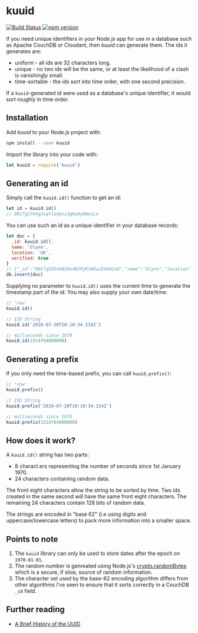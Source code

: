 # kuuid

[![Build Status](https://travis-ci.org/glynnbird/kuuid.svg?branch=master)](https://travis-ci.org/glynnbird/kuuid) [![npm version](https://badge.fury.io/js/kuuid.svg)](https://badge.fury.io/js/kuuid)

If you need unique identifiers in your Node.js app for use in a database such as Apache CouchDB or Cloudant, then *kuuid* can generate them. The ids it generates are:

- uniform - all ids are 32 characters long.
- unique - no two ids will be the same, or at least the likelihood of a clash is vanishingly small.
- time-sortable - the ids sort into time order, with one second precision.

If a `kuuid`-generated id were used as a database's unique identifier, it would sort roughly in time order.

## Installation

Add *kuuid* to your Node.js project with:

```sh
npm install --save kuuid
```

Import the library into your code with:

```js
let kuuid = require('kuuid')
```

## Generating an id

Simply call the `kuuid.id()` function to get an id:

```js
let id = kuuid.id()
// 001fgS7k4gJxqY1aXpni3gHuOy0WusLe
```

You can use such an id as a unique identifier in your database records:

```js
let doc = {
  _id: kuuid.id(),
  name: 'Glynn',
  location: 'UK',
  verified: true
}
// {"_id":"001fgS954GN35e4NJPyK1W9aiE44m2xD","name":"Glynn","location":"UK","verified":true}
db.insert(doc)
```

Supplying no parameter to `kuuid.id()` uses the current time to generate the timestamp part of the id. You may also supply your own date/time:

```js
// 'now'
kuuid.id()

// ISO String 
kuuid.id('2018-07-20T10:10:34.234Z')

// millseconds since 1970
kuuid.id(1514764800000)
```

## Generating a prefix

If you only need the time-based prefix, you can call `kuuid.prefix()`:

```js
// 'now'
kuuid.prefix()

// ISO String 
kuuid.prefix('2018-07-20T10:10:34.234Z')

// millseconds since 1970
kuuid.prefix(1514764800000)
```

## How does it work?

A `kuuid.id()` string has two parts:

- 8 charact.ers representing the number of seconds since 1st January 1970.
- 24 characters containing random data.

The front eight characters allow the string to be sorted by time. Two ids created in the same second will have the same front eight characters. The remaining 24 characters contain 128 bits of random data.

The strings are encoded in "base 62" (i.e using digits and uppercase/lowercase letters) to pack more information into a smaller space.

## Points to note

1) The `kuuid` library can only be used to store dates after the epoch on `1970-01-01`.
2) The random number is genreated using Node.js's [crypto.randomBytes](https://nodejs.org/dist/latest-v8.x/docs/api/crypto.html#crypto_crypto_randombytes_size_callback) which is a secure, if slow, source of random information.
3) The character set used by the base-62 encoding algorithm differs from other algorithms I've seen to ensure that it sorts correctly in a CouchDB `_id` field.

## Further reading

- [A Brief History of the UUID](https://segment.com/blog/a-brief-history-of-the-uuid/)
